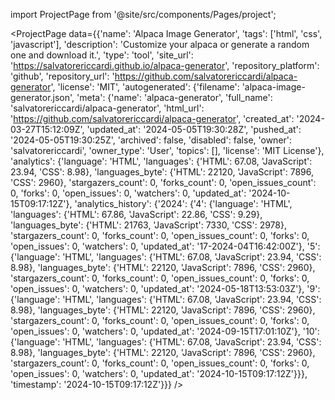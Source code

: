 
import ProjectPage from '@site/src/components/Pages/project';

<ProjectPage
    data={{'name': 'Alpaca Image Generator', 'tags': ['html', 'css', 'javascript'], 'description': 'Customize your alpaca or generate a random one and download it.', 'type': 'tool', 'site_url': 'https://salvatorericcardi.github.io/alpaca-generator', 'repository_platform': 'github', 'repository_url': 'https://github.com/salvatorericcardi/alpaca-generator', 'license': 'MIT', 'autogenerated': {'filename': 'alpaca-image-generator.json', 'meta': {'name': 'alpaca-generator', 'full_name': 'salvatorericcardi/alpaca-generator', 'html_url': 'https://github.com/salvatorericcardi/alpaca-generator', 'created_at': '2024-03-27T15:12:09Z', 'updated_at': '2024-05-05T19:30:28Z', 'pushed_at': '2024-05-05T19:30:25Z', 'archived': false, 'disabled': false, 'owner': 'salvatorericcardi', 'owner_type': 'User', 'topics': [], 'license': 'MIT License'}, 'analytics': {'language': 'HTML', 'languages': {'HTML': 67.08, 'JavaScript': 23.94, 'CSS': 8.98}, 'languages_byte': {'HTML': 22120, 'JavaScript': 7896, 'CSS': 2960}, 'stargazers_count': 0, 'forks_count': 0, 'open_issues_count': 0, 'forks': 0, 'open_issues': 0, 'watchers': 0, 'updated_at': '2024-10-15T09:17:12Z'}, 'analytics_history': {'2024': {'4': {'language': 'HTML', 'languages': {'HTML': 67.86, 'JavaScript': 22.86, 'CSS': 9.29}, 'languages_byte': {'HTML': 21763, 'JavaScript': 7330, 'CSS': 2978}, 'stargazers_count': 0, 'forks_count': 0, 'open_issues_count': 0, 'forks': 0, 'open_issues': 0, 'watchers': 0, 'updated_at': '17-2024-04T16:42:00Z'}, '5': {'language': 'HTML', 'languages': {'HTML': 67.08, 'JavaScript': 23.94, 'CSS': 8.98}, 'languages_byte': {'HTML': 22120, 'JavaScript': 7896, 'CSS': 2960}, 'stargazers_count': 0, 'forks_count': 0, 'open_issues_count': 0, 'forks': 0, 'open_issues': 0, 'watchers': 0, 'updated_at': '2024-05-18T13:53:03Z'}, '9': {'language': 'HTML', 'languages': {'HTML': 67.08, 'JavaScript': 23.94, 'CSS': 8.98}, 'languages_byte': {'HTML': 22120, 'JavaScript': 7896, 'CSS': 2960}, 'stargazers_count': 0, 'forks_count': 0, 'open_issues_count': 0, 'forks': 0, 'open_issues': 0, 'watchers': 0, 'updated_at': '2024-09-15T17:01:10Z'}, '10': {'language': 'HTML', 'languages': {'HTML': 67.08, 'JavaScript': 23.94, 'CSS': 8.98}, 'languages_byte': {'HTML': 22120, 'JavaScript': 7896, 'CSS': 2960}, 'stargazers_count': 0, 'forks_count': 0, 'open_issues_count': 0, 'forks': 0, 'open_issues': 0, 'watchers': 0, 'updated_at': '2024-10-15T09:17:12Z'}}}, 'timestamp': '2024-10-15T09:17:12Z'}}}
/>
